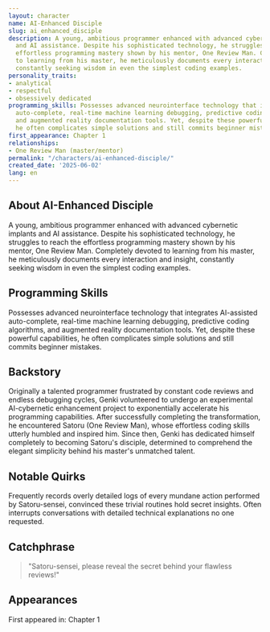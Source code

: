 ```yaml
---
layout: character
name: AI-Enhanced Disciple
slug: ai_enhanced_disciple
description: A young, ambitious programmer enhanced with advanced cybernetic implants
  and AI assistance. Despite his sophisticated technology, he struggles to reach the
  effortless programming mastery shown by his mentor, One Review Man. Completely devoted
  to learning from his master, he meticulously documents every interaction and insight,
  constantly seeking wisdom in even the simplest coding examples.
personality_traits:
- analytical
- respectful
- obsessively dedicated
programming_skills: Possesses advanced neurointerface technology that integrates AI-assisted
  auto-complete, real-time machine learning debugging, predictive coding algorithms,
  and augmented reality documentation tools. Yet, despite these powerful capabilities,
  he often complicates simple solutions and still commits beginner mistakes.
first_appearance: Chapter 1
relationships:
- One Review Man (master/mentor)
permalink: "/characters/ai-enhanced-disciple/"
created_date: '2025-06-02'
lang: en
---
```


## About AI-Enhanced Disciple

A young, ambitious programmer enhanced with advanced cybernetic implants and AI assistance. Despite his sophisticated technology, he struggles to reach the effortless programming mastery shown by his mentor, One Review Man. Completely devoted to learning from his master, he meticulously documents every interaction and insight, constantly seeking wisdom in even the simplest coding examples.

## Programming Skills

Possesses advanced neurointerface technology that integrates AI-assisted auto-complete, real-time machine learning debugging, predictive coding algorithms, and augmented reality documentation tools. Yet, despite these powerful capabilities, he often complicates simple solutions and still commits beginner mistakes.

## Backstory

Originally a talented programmer frustrated by constant code reviews and endless debugging cycles, Genki volunteered to undergo an experimental AI-cybernetic enhancement project to exponentially accelerate his programming capabilities. After successfully completing the transformation, he encountered Satoru (One Review Man), whose effortless coding skills utterly humbled and inspired him. Since then, Genki has dedicated himself completely to becoming Satoru's disciple, determined to comprehend the elegant simplicity behind his master's unmatched talent.

## Notable Quirks

Frequently records overly detailed logs of every mundane action performed by Satoru-sensei, convinced these trivial routines hold secret insights. Often interrupts conversations with detailed technical explanations no one requested.

## Catchphrase

> "Satoru-sensei, please reveal the secret behind your flawless reviews!"

## Appearances

First appeared in: Chapter 1

<!-- Chapter appearances will be tracked automatically -->

